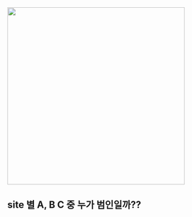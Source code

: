 <img src= "https://user-images.githubusercontent.com/60165706/94456847-bd050880-01ee-11eb-9683-c402232ecc64.png" width="400"/>

## <b>site 별 A, B C 중 누가 범인일까??</b>
